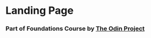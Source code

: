 # Landing Page
### Part of Foundations Course by [The Odin Project](https://www.theodinproject.com)

